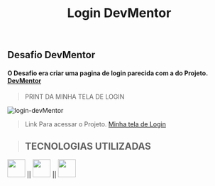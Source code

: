 <h1 align="center"> Login DevMentor </h1>
<br>

## Desafio DevMentor

#### O Desafio era criar uma pagina de login parecida com a do Projeto. [DevMentor](https://www.devmentor.com.br/desafios/pagina-login-com-html-e-css)


> PRINT DA MINHA TELA DE LOGIN


![login-devMentor](https://user-images.githubusercontent.com/104779849/196757052-65465678-4bbe-4d35-becf-6c961f239ced.png)

          
> Link Para acessar o Projeto. [Minha tela de Login](https://jorge-moraes.github.io/Login-DevMentor/)


> ## **TECNOLOGIAS UTILIZADAS**


<img src="https://cdn.jsdelivr.net/gh/devicons/devicon/icons/html5/html5-plain-wordmark.svg" width="40" height="40" /> || <img src="https://cdn.jsdelivr.net/gh/devicons/devicon/icons/css3/css3-plain-wordmark.svg" width="40" height="40" /> || <img src="https://cdn.jsdelivr.net/gh/devicons/devicon/icons/sass/sass-original.svg" width="40" height="40" />
          
